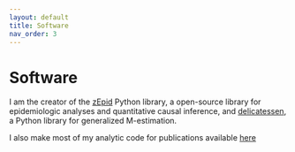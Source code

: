 ```yaml
---
layout: default
title: Software
nav_order: 3
---
```


# Software 

I am the creator of the [zEpid](https://github.com/pzivich/zEpid) Python library, a open-source library for 
epidemiologic analyses and quantitative causal inference, and [delicatessen](https://github.com/pzivich/Delicatessen), 
a Python library for generalized M-estimation.

I also make most of my analytic code for publications available [here](https://github.com/pzivich/publications-code)
